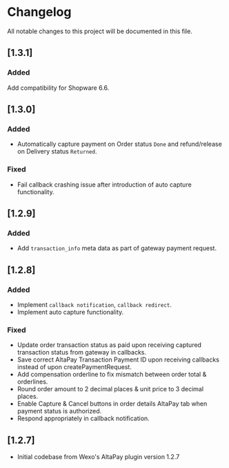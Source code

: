 # Changelog
All notable changes to this project will be documented in this file.

## [1.3.1]
### Added
Add compatibility for Shopware 6.6.

## [1.3.0]
### Added
-  Automatically capture payment on Order status `Done` and refund/release on Delivery status `Returned`.
### Fixed
- Fail callback crashing issue after introduction of auto capture functionality.
  
##   [1.2.9]
### Added
- Add `transaction_info` meta data as part of gateway payment request.

## [1.2.8]
### Added
- Implement `callback notification`, `callback redirect`.
- Implement auto capture functionality.
### Fixed
- Update order transaction status as paid upon receiving captured transaction status from gateway in callbacks.
- Save correct AltaPay Transaction Payment ID upon receiving callbacks instead of upon createPaymentRequest.
- Add compensation orderline to fix mismatch between order total & orderlines.
- Round order amount to 2 decimal places & unit price to 3 decimal places.
- Enable Capture & Cancel buttons in order details AltaPay tab when payment status is authorized.
- Respond appropriately in callback notification.

## [1.2.7]
- Initial codebase from Wexo's AltaPay plugin version 1.2.7
 